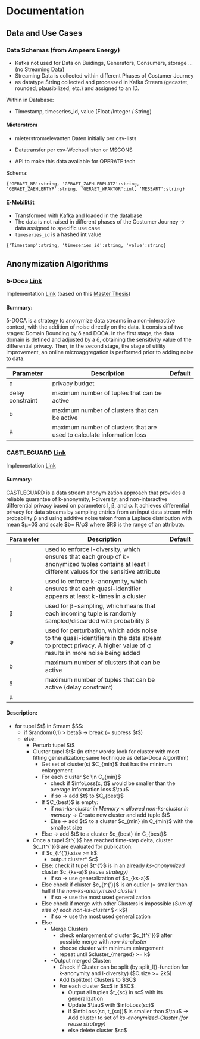 # Documentation

## Data and Use Cases
### Data Schemas (from Ampeers Energy)

- Kafka not used for Data on Buidings, Generators, Consumers, storage ... (no Streaming Data)
- Streaming Data is collected within different Phases of Costumer Journey
- as datatype String collected and processed in Kafka Stream (gecastet, rounded, plausibilized, etc.) and assigned to an ID.

Within in Database:
- Timestamp, timeseries_id, value (Float /Integer / String)

#### Mieterstrom 
- mieterstromrelevanten Daten initially per csv-lists 
- Datatransfer per csv-Wechsellisten or MSCONS

- API to make this data available for OPERATE tech

Schema: 
```
{'GERAET_NR':string, 'GERAET_ZAEHLERPLATZ':string, 'GERAET_ZAEHLERTYP':string, 'GERAET_WFAKTOR':int, 'MESSART':string}
```

#### E-Mobilität
- Transformed with Kafka and loaded in the database
- The data is not raised in different phases of the Costumer Journey -> data assigned to specific use case
- `timeseries_id` is a hashed int value
```
{'Timestamp':string, 'timeseries_id':string, 'value':string}
```

## Anonymization Algorithms

### &delta;-Doca [Link](https://link.springer.com/chapter/10.1007/978-3-030-00305-0_20)


Implementation [Link](https://github.com/itsjorgemg/TFM-deltaDoca)
(based on this [Master Thesis](https://upcommons.upc.edu/handle/2117/386663))

#### Summary:

δ-DOCA is a strategy to anonymize data streams in a non-interactive context, with the addition of noise directly on the data. It consists of two stages: Domain Bounding by δ and DOCA. In the first stage, the data domain is defined and adjusted by a δ, obtaining the sensitivity value of the differential privacy. Then, in the second stage, the stage of utility improvement, an online microaggregation is performed prior to adding noise to data.

| Parameter     | Description   | Default       | 
| ------------- | ------------- | ------------- | 
| ε  | privacy budget | |
| delay constraint  | maximum number of tuples that can be active | |
| b  | maximum number of clusters that can be active | |
| μ  | maximum number of clusters that are used to calculate information loss  | |


### CASTLEGUARD [Link](https://ieeexplore.ieee.org/abstract/document/9251212)

Implementation [Link](https://github.com/hallnath1/CASTLEGUARD/tree/master)

#### Summary:

CASTLEGUARD is a data stream anonymization approach that provides a reliable guarantee of k-anonymity, l-diversity, and non-interactive differential privacy based on parameters l, β, and φ. It achieves differential privacy for data streams by sampling entries from an input data stream with probability β and using additive noise taken from a Laplace distribution with mean \$μ=0$ and scale \$b= R/φ$ where \$R$ is the range of an attribute.


| Parameter     | Description   | Default       | 
| ------------- | ------------- | ------------- | 
| l  | used to enforce l-diversity, which ensures that each group of k-anonymized tuples contains at least l different values for the sensitive attribute | |
| k  | used to enforce k-anonymity, which ensures that each quasi-identifier appears at least k-times in a cluster | |
| β  | used for β-sampling, which means that each incoming tuple is randomly sampled/discarded with probability β  | |
| φ  | used for perturbation, which adds noise to the quasi-identifiers in the data stream to protect privacy. A higher value of φ results in more noise being added |
| b  | maximum number of clusters that can be active | |
| δ  | maximum number of tuples that can be active (delay constraint) | |
| μ  |   |

#### Description:

- for tupel \$t$ in Stream \$S$:
  - if \$random(0,1) > beta$ -> break (= supress \$t$) 
  - else:
     - Perturb tupel \$t$
     - Cluster tupel \$t$: (in other words: look for cluster with most fitting generalization; same technique as delta-Doca Algorithm)
          - Get set of cluster(s) \$C_{min}$ that has the minimum enlargement
          - For each cluster \$c \in C_{min}$
             - check if \$infoLoss(c, t)$ would be smaller than the average information loss \$\tau$
             - if so -> add \$t$ to \$C_{best}$
          - If \$C_{best}$ is empty:
             - if _non-ks-cluster in Memory_ < _allowed non-ks-cluster in memory_ -> Create new cluster and add tuple \$t$
             - Else -> add \$t$ to a cluster \$c_{min} \in C_{min}$ with the smallest size
          - Else -> add \$t$ to a cluster \$c_{best} \in C_{best}$      
     - Once a tupel \$t^{'}$ has reached time-step delta, cluster \$c_{t^{'}}$ are evaluated for publication:
          - if \$c_{t^{'}}.size >= k$:
             - output cluster* \$c$
          - Else: check if tupel \$t^{'}$ is in an already _ks-anonymized_ cluster \$c_{ks-a}$ _(reuse strategy)_
             - if so -> use generalization of \$c_{ks-a}$  
          - Else check if cluster \$c_{t^{'}}$ is an outlier (= smaller than half if the _non-ks-anonymized cluster_)
             - if so -> use the most used generalization
          - Else check if merge with other Clusters is impossible (_Sum of size of each non-ks-cluster_ \$< k$)
             - if so -> use the most used generalization
          - Else 
             - Merge Clusters
                - check enlargement of cluster \$c_{t^{'}}$  after possible merge with _non-ks-cluster_
                - choose cluster with minimum enlargement
                - repeat until \$cluster_{merged} >= k$
              - *Output merged Cluster:
                - Check if Cluster can be split (by split_l()-function for k-anonymity and l-diversity) (\$C.size >= 2k$)
                - Add (splitted) Clusters to \$SC$
                - For each cluster \$sc$ in \$SC$:
                    - Output all tuples \$t_{sc} in sc\$ with its generalization
                    - Update \$\tau$ with \$infoLoss(sc)$
                    - if \$infoLoss(sc, t_{sc})$ is smaller than \$\tau$ -> Add cluster to set of _ks-anonymized-Cluster_ _(for reuse strategy)_
                    - else delete cluster \$sc$

